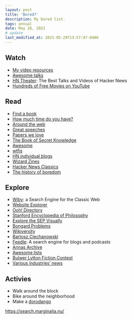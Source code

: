 ```yaml
---
layout: post
title: 'Bored?'
description: My bored list.
tags: annual
date: May 26, 2021
# update
last_modified_at: 2021-05-29T13:57:47-0400
---
```


## Watch
- [My video resources](https://lukasmurdock.com/video/)
- [Awesome talks](https://github.com/JanVanRyswyck/awesome-talks)
- [HN Theater](https://yahnd.com/theater/): The Best Talks and Videos of Hacker News
- [Hundreds of Free Movies on YouTube](https://www.openculture.com/2023/01/watch-hundreds-of-free-movies-on-youtube.html)

## Read
- [Find a book](/finding-books/)
- [How much time do you have?](https://thereformedbroker.com/2013/07/28/how-much-time-do-you-have/)
- [Around the web](https://lukasmurdock.com/aroundtheweb/)
- [Great speeches](https://jamesclear.com/great-speeches)
- [Papers we love](https://github.com/papers-we-love/papers-we-love)
- [The Book of Secret Knowledge](https://github.com/trimstray/the-book-of-secret-knowledge)
- [Awesome](https://github.com/sindresorhus/awesome)
- [wtfjs](https://github.com/denysdovhan/wtfjs)
- [HN individual blogs](https://news.ycombinator.com/item?id=27302195)
- [Wizard Zines](https://wizardzines.com/comics/)
- [Hacker News Classics](https://jsomers.net/hn/)
- [The history of boredom](https://www.freethink.com/culture/history-of-boredom)

## Explore
- [Wiby](https://wiby.me/): a Search Engine for the Classic Web
- [Website Explorer](https://explore.marginalia.nu/view)
- [Ooh! Directory](https://ooh.directory/)
- [Stanford Encyclopedia of Philosophy](https://plato.stanford.edu/)
- [Explore the SEP Visually](https://www.visualizingsep.com/)
- [Bongard Problems](http://www.foundalis.com/res/bps/bpidx.htm)
- [Wikiversity](https://en.wikiversity.org/wiki/Wikiversity:Main_Page)
- [Bartosz Ciechanowski](https://ciechanow.ski/)
- [Feedle](https://feedle.world/): A search engine for blogs and podcasts
- [Annas Archive](https://annas-archive.org/about)
- [Awesome lists](https://github.com/sindresorhus/awesome)
- [Bulwer Lytton Fiction Contest](https://www.bulwer-lytton.com/)
- [Various industries’ news](https://news.ycombinator.com/item?id=34093597)

## Activies
- Walk around the block
- Bike around the neighborhood
- Make a [dorodango](https://www.laurenceking.com/blog/2019/09/26/dorodango-blog/)

https://search.marginalia.nu/

